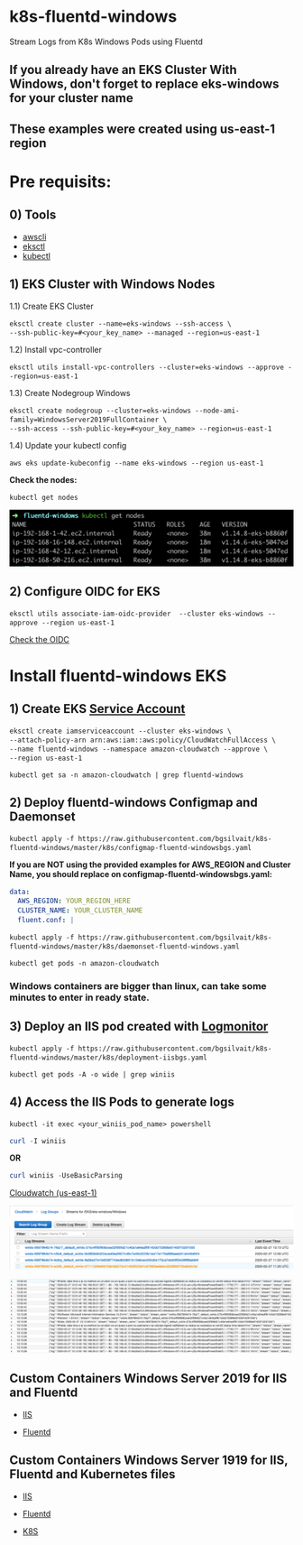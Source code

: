 # k8s-fluentd-windows
Stream Logs from K8s Windows Pods using Fluentd

## **If you already have an EKS Cluster With Windows, don't forget to replace eks-windows for your cluster name**

## **These examples were created using us-east-1 region**

# Pre requisits:

## 0) Tools
* [awscli](https://docs.aws.amazon.com/cli/latest/userguide/cli-chap-install.html)
* [eksctl](https://docs.aws.amazon.com/eks/latest/userguide/getting-started-eksctl.html)
* [kubectl](https://docs.aws.amazon.com/eks/latest/userguide/install-kubectl.html)

## 1) EKS Cluster with Windows Nodes

1.1) Create EKS Cluster
```console
eksctl create cluster --name=eks-windows --ssh-access \
--ssh-public-key=#<your_key_name> --managed --region=us-east-1
```
1.2) Install vpc-controller
```console
eksctl utils install-vpc-controllers --cluster=eks-windows --approve --region=us-east-1
```
1.3) Create Nodegroup Windows
```console
eksctl create nodegroup --cluster=eks-windows --node-ami-family=WindowsServer2019FullContainer \
--ssh-access --ssh-public-key=#<your_key_name> --region=us-east-1
```
1.4) Update your kubectl config
```console
aws eks update-kubeconfig --name eks-windows --region us-east-1
```
**Check the nodes:**
```console
kubectl get nodes
```
![nodes](./docs/nodes.png)

## 2) Configure OIDC for EKS

```console
eksctl utils associate-iam-oidc-provider  --cluster eks-windows --approve --region us-east-1
```
[Check the OIDC](https://console.aws.amazon.com/iam/home#/providers)


# Install fluentd-windows EKS

## 1) Create EKS [Service Account](https://docs.aws.amazon.com/eks/latest/userguide/iam-roles-for-service-accounts.html)

```console
eksctl create iamserviceaccount --cluster eks-windows \
--attach-policy-arn arn:aws:iam::aws:policy/CloudWatchFullAccess \
--name fluentd-windows --namespace amazon-cloudwatch --approve \
--region us-east-1
```

```console
kubectl get sa -n amazon-cloudwatch | grep fluentd-windows
```

## 2) Deploy fluentd-windows Configmap and Daemonset

```console
kubectl apply -f https://raw.githubusercontent.com/bgsilvait/k8s-fluentd-windows/master/k8s/configmap-fluentd-windowsbgs.yaml
```

**If you are NOT using the provided examples for AWS_REGION and Cluster Name, you should replace on configmap-fluentd-windowsbgs.yaml:**

```yaml
data:
  AWS_REGION: YOUR_REGION_HERE
  CLUSTER_NAME: YOUR_CLUSTER_NAME
  fluent.conf: |
```

```console
kubectl apply -f https://raw.githubusercontent.com/bgsilvait/k8s-fluentd-windows/master/k8s/daemonset-fluentd-windows.yaml
```

```console
kubectl get pods -n amazon-cloudwatch
```

### **Windows containers are bigger than linux, can take some minutes to enter in ready state.**

## 3) Deploy an IIS pod created with [Logmonitor](https://github.com/microsoft/windows-container-tools/tree/master/LogMonitor)


```console
kubectl apply -f https://raw.githubusercontent.com/bgsilvait/k8s-fluentd-windows/master/k8s/deployment-iisbgs.yaml
```

```console
kubectl get pods -A -o wide | grep winiis
```


## 4) Access the IIS Pods to generate logs

```console
kubectl -it exec <your_winiis_pod_name> powershell
```

```powershell
curl -I winiis
```
**OR**

```powershell
curl winiis -UseBasicParsing
```




[Cloudwatch (us-east-1)](https://console.aws.amazon.com/cloudwatch/home?region=us-east-1#logStream:group=/EKS/eks-windows/Windows;streamFilter=typeLogStreamPrefix
)

![loggroups](./docs/log_groups.png)

![iisstream](./docs/stream_IIS.png)

## Custom Containers Windows Server 2019 for IIS and Fluentd 

* [IIS](https://github.com/bgsilvait/k8s-fluentd-windows/tree/master/iis)

* [Fluentd](https://github.com/bgsilvait/k8s-fluentd-windows/tree/master/fluentd)

## Custom Containers Windows Server 1919 for IIS, Fluentd and Kubernetes files

* [IIS](https://github.com/bgsilvait/k8s-fluentd-windows/tree/master/ws1909/iis)

* [Fluentd](https://github.com/bgsilvait/k8s-fluentd-windows/tree/master/ws1909/fluentd)

* [K8S](https://github.com/bgsilvait/k8s-fluentd-windows/tree/master/ws1909/k8s)


